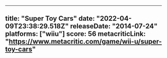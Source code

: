 
---
title: "Super Toy Cars"
date: "2022-04-09T23:38:29.518Z"
releaseDate: "2014-07-24"
platforms: ["wiiu"]
score: 56
metacriticLink: "https://www.metacritic.com/game/wii-u/super-toy-cars"
---
